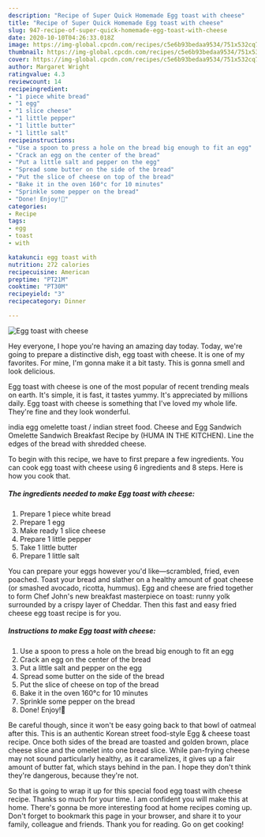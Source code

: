 ```yaml
---
description: "Recipe of Super Quick Homemade Egg toast with cheese"
title: "Recipe of Super Quick Homemade Egg toast with cheese"
slug: 947-recipe-of-super-quick-homemade-egg-toast-with-cheese
date: 2020-10-10T04:26:33.018Z
image: https://img-global.cpcdn.com/recipes/c5e6b93bedaa9534/751x532cq70/egg-toast-with-cheese-recipe-main-photo.jpg
thumbnail: https://img-global.cpcdn.com/recipes/c5e6b93bedaa9534/751x532cq70/egg-toast-with-cheese-recipe-main-photo.jpg
cover: https://img-global.cpcdn.com/recipes/c5e6b93bedaa9534/751x532cq70/egg-toast-with-cheese-recipe-main-photo.jpg
author: Margaret Wright
ratingvalue: 4.3
reviewcount: 14
recipeingredient:
- "1 piece white bread"
- "1 egg"
- "1 slice cheese"
- "1 little pepper"
- "1 little butter"
- "1 little salt"
recipeinstructions:
- "Use a spoon to press a hole on the bread big enough to fit an egg"
- "Crack an egg on the center of the bread"
- "Put a little salt and pepper on the egg"
- "Spread some butter on the side of the bread"
- "Put the slice of cheese on top of the bread"
- "Bake it in the oven 160°c for 10 minutes"
- "Sprinkle some pepper on the bread"
- "Done! Enjoy!🤗"
categories:
- Recipe
tags:
- egg
- toast
- with

katakunci: egg toast with 
nutrition: 272 calories
recipecuisine: American
preptime: "PT21M"
cooktime: "PT30M"
recipeyield: "3"
recipecategory: Dinner

---
```



![Egg toast with cheese](https://img-global.cpcdn.com/recipes/c5e6b93bedaa9534/751x532cq70/egg-toast-with-cheese-recipe-main-photo.jpg)

Hey everyone, I hope you're having an amazing day today. Today, we're going to prepare a distinctive dish, egg toast with cheese. It is one of my favorites. For mine, I'm gonna make it a bit tasty. This is gonna smell and look delicious.

Egg toast with cheese is one of the most popular of recent trending meals on earth. It's simple, it is fast, it tastes yummy. It's appreciated by millions daily. Egg toast with cheese is something that I've loved my whole life. They're fine and they look wonderful.

india egg omelette toast / indian street food. Cheese and Egg Sandwich Omelette Sandwich Breakfast Recipe by (HUMA IN THE KITCHEN). Line the edges of the bread with shredded cheese.


To begin with this recipe, we have to first prepare a few ingredients. You can cook egg toast with cheese using 6 ingredients and 8 steps. Here is how you cook that.

<!--inarticleads1-->

##### The ingredients needed to make Egg toast with cheese:

1. Prepare 1 piece white bread
1. Prepare 1 egg
1. Make ready 1 slice cheese
1. Prepare 1 little pepper
1. Take 1 little butter
1. Prepare 1 little salt


You can prepare your eggs however you&#39;d like—scrambled, fried, even poached. Toast your bread and slather on a healthy amount of goat cheese (or smashed avocado, ricotta, hummus). Egg and cheese are fried together to form Chef John&#39;s new breakfast masterpiece on toast: runny yolk surrounded by a crispy layer of Cheddar. Then this fast and easy fried cheese egg toast recipe is for you. 

<!--inarticleads2-->

##### Instructions to make Egg toast with cheese:

1. Use a spoon to press a hole on the bread big enough to fit an egg
1. Crack an egg on the center of the bread
1. Put a little salt and pepper on the egg
1. Spread some butter on the side of the bread
1. Put the slice of cheese on top of the bread
1. Bake it in the oven 160°c for 10 minutes
1. Sprinkle some pepper on the bread
1. Done! Enjoy!🤗


Be careful though, since it won&#39;t be easy going back to that bowl of oatmeal after this. This is an authentic Korean street food-style Egg &amp; cheese toast recipe. Once both sides of the bread are toasted and golden brown, place cheese slice and the omelet into one bread slice. While pan-frying cheese may not sound particularly healthy, as it caramelizes, it gives up a fair amount of butter fat, which stays behind in the pan. I hope they don&#39;t think they&#39;re dangerous, because they&#39;re not. 

So that is going to wrap it up for this special food egg toast with cheese recipe. Thanks so much for your time. I am confident you will make this at home. There's gonna be more interesting food at home recipes coming up. Don't forget to bookmark this page in your browser, and share it to your family, colleague and friends. Thank you for reading. Go on get cooking!
